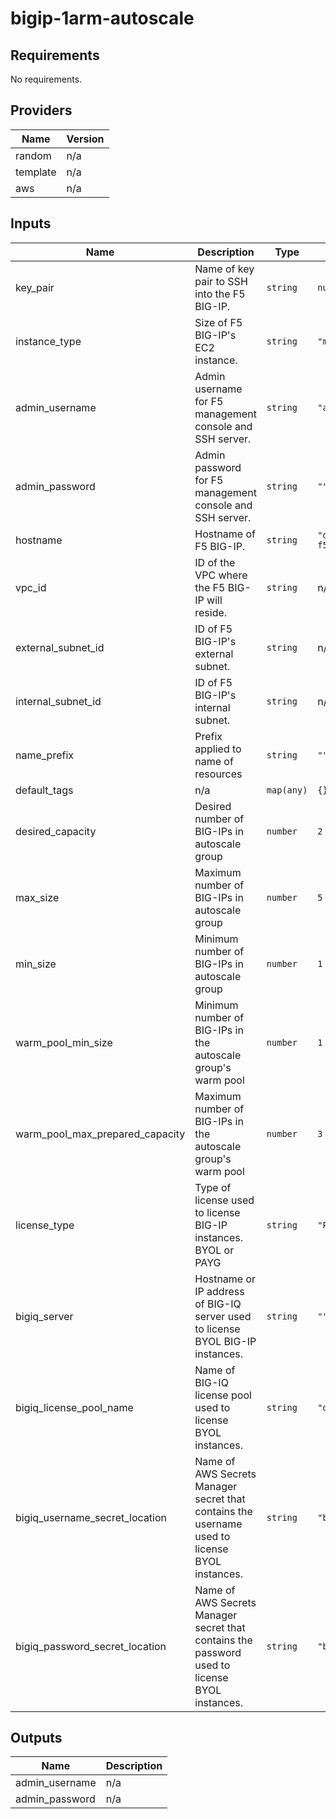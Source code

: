 # bigip-1arm-autoscale

<!-- BEGINNING OF PRE-COMMIT-TERRAFORM DOCS HOOK -->
## Requirements

No requirements.

## Providers

| Name | Version |
|------|---------|
| random | n/a |
| template | n/a |
| aws | n/a |

## Inputs

| Name | Description | Type | Default |
|------|-------------|------|---------|
| key\_pair | Name of key pair to SSH into the F5 BIG-IP. | `string` | `null` |
| instance\_type | Size of F5 BIG-IP's EC2 instance. | `string` | `"m5.xlarge"` |
| admin\_username | Admin username for F5 management console and SSH server. | `string` | `"admin"` |
| admin\_password | Admin password for F5 management console and SSH server. | `string` | `""` |
| hostname | Hostname of F5 BIG-IP. | `string` | `"demo-f5.example.com"` |
| vpc\_id | ID of the VPC where the F5 BIG-IP will reside. | `string` | n/a |
| external\_subnet\_id | ID of F5 BIG-IP's external subnet. | `string` | n/a |
| internal\_subnet\_id | ID of F5 BIG-IP's internal subnet. | `string` | n/a |
| name\_prefix | Prefix applied to name of resources | `string` | `""` |
| default\_tags | n/a | `map(any)` | `{}` |
| desired\_capacity | Desired number of BIG-IPs in autoscale group | `number` | `2` |
| max\_size | Maximum number of BIG-IPs in autoscale group | `number` | `5` |
| min\_size | Minimum number of BIG-IPs in autoscale group | `number` | `1` |
| warm\_pool\_min\_size | Minimum number of BIG-IPs in the autoscale group's warm pool | `number` | `1` |
| warm\_pool\_max\_prepared\_capacity | Maximum number of BIG-IPs in the autoscale group's warm pool | `number` | `3` |
| license\_type | Type of license used to license BIG-IP instances. BYOL or PAYG | `string` | `"PAYG"` |
| bigiq\_server | Hostname or IP address of BIG-IQ server used to license BYOL BIG-IP instances. | `string` | `""` |
| bigiq\_license\_pool\_name | Name of BIG-IQ license pool used to license BYOL instances. | `string` | `"default_pool"` |
| bigiq\_username\_secret\_location | Name of AWS Secrets Manager secret that contains the username used to license BYOL instances. | `string` | `"bigiq_username"` |
| bigiq\_password\_secret\_location | Name of AWS Secrets Manager secret that contains the password used to license BYOL instances. | `string` | `"bigiq_password"` |

## Outputs

| Name | Description |
|------|-------------|
| admin\_username | n/a |
| admin\_password | n/a |

<!-- END OF PRE-COMMIT-TERRAFORM DOCS HOOK -->